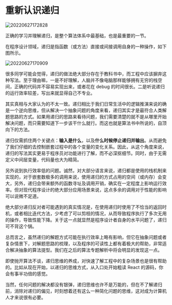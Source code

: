 # 重新认识递归

![20220627172828](https://zakum-1252497671.cos.ap-guangzhou.myqcloud.com/20220627172828.png)

正确的学习并理解递归，是整个算法体系中最基础，也是最重要的一节。

在程序设计领域，递归是指函数（或方法）直接或间接调用自身的一种操作，如下图所示。

![20220627170909](https://zakum-1252497671.cos.ap-guangzhou.myqcloud.com/20220627170909.png)

很多同学可能会觉得，递归的做法绝大部分存在于教科书中，而工程中应该摒弃这种写法。至于理由嘛，一是不好理解，人脑并不像电脑那样能够拥有无穷的栈空间，正确的代码并不容易实现出来，或者花在 debug 的时间很长。二是听说递归的运行效率较差，写出来就显得自己不专业。

其实真相与大家认为的不太一致。递归相比于我们日常生活中的逻辑推演来说的确是一个逆向思维，但从解决一个抽象问题的角度来看，递归其实才是最符合人类解题思路的方式。如果用递归的思路来看待问题，我们需要清楚的就不是从哪里开始解决问题，而只需要知道下一步该干什么就行。而这也就是算法书中所说的，自顶向下的方法。

递归仅需抓住两个关键点：**输入是什么**，以及**什么时候停止递归并输出**。从而避免了我们仔细的去控制嵌套过程中的各个变量的变化关系。因此，从这个角度来说，递归的写法其实更易于程序员对功能进行了解，而不必深抠细节。同时，由于无需定义中间层变量，代码量也大为精简。

另外说到执行效率低的问题。诚然，对大部分语言来说，递归都是使用的栈机制来实现的，对于嵌套数极多的调用来说，使用递归的方式占用的空间（或内存）会变大，另外，递归会带来额外的函数寻址及调用开销，确实在一定程度上影响运行效率。但对现代程序设计的绝大部分应用场景来说，这点多余的调用对于性能的影响可以说微不足道。

绝大部分递归反对者可能遇到的真实情况是，在使用递归时使用了不恰当的返回时机，或者相比迭代方法，少考虑了可以剪枝的情况，从而导致程序执行了多次无用的操作，导致性能下降。关于这一点就显然是程序设计者自身的水平问题了，递归可不背这个锅。

总而言之，虽然递归的解题方式可能在执行效率上略有影响，但它在抽象问题或者复杂情景下，对解题思路的梳理，以及程序的可读性上都有着极大的帮助，非常适合解决抽象的算法提型。我们在之后的算法专题解析中将会明显的发现这一点。

即使抛开算法不谈，递归思维的养成，对快速了解工程中的复杂场景也是很有帮助的。比如从现在开始，以递归的思维方式，从入口处开始粗读 React 的源码，你会有事半功倍的感觉。

当然，任何问题的解决都没有银弹，递归思维也许不是万能的，但在不了解递归前，消除对递归的偏见，时刻想着还有这么一种简化问题的思维，这对成为计算机人才来说很有必要。
